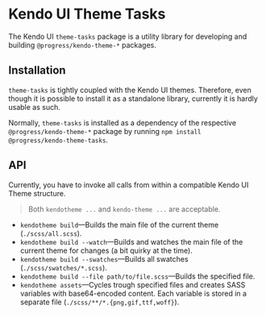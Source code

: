 # Kendo UI Theme Tasks  

The Kendo UI `theme-tasks` package is a utility library for developing and building `@progress/kendo-theme-*` packages.

## Installation

`theme-tasks` is tightly coupled with the Kendo UI themes. Therefore, even though it is possible to install it as a standalone library, currently it is hardly usable as such.

Normally, `theme-tasks` is installed as a dependency of the respective `@progress/kendo-theme-*` package by running `npm install @progress/kendo-theme-tasks`.

## API

Currently, you have to invoke all calls from within a compatible Kendo UI Theme structure.

> Both `kendotheme ...` and `kendo-theme ...` are acceptable.

* `kendotheme build`&mdash;Builds the main file of the current theme (`./scss/all.scss`).
* `kendotheme build --watch`&mdash;Builds and watches the main file of the current theme for changes (a bit quirky at the time).
* `kendotheme build --swatches`&mdash;Builds all swatches (`./scss/swatches/*.scss`).
* `kendotheme build --file path/to/file.scss`&mdash;Builds the specified file.
* `kendotheme assets`&mdash;Cycles trough specified files and creates SASS variables with base64-encoded content. Each variable is stored in a separate file (`./scss/**/*.{png,gif,ttf,woff}`).
